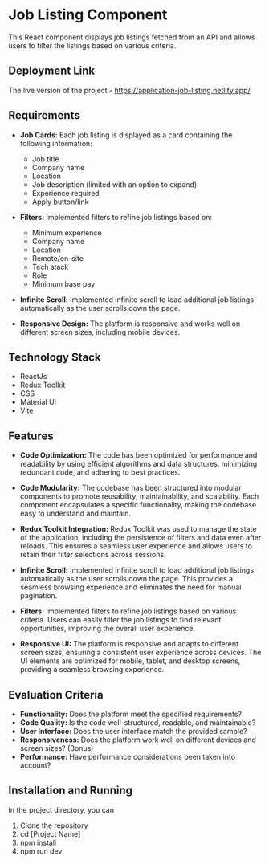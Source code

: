 # Job Listing Component

This React component displays job listings fetched from an API and allows users to filter the listings based on various criteria.

## Deployment Link
The live version of the project - https://application-job-listing.netlify.app/

## Requirements
- **Job Cards:** Each job listing is displayed as a card containing the following information:
  - Job title
  - Company name
  - Location
  - Job description (limited with an option to expand)
  - Experience required
  - Apply button/link

- **Filters:** Implemented filters to refine job listings based on:
  - Minimum experience
  - Company name
  - Location
  - Remote/on-site
  - Tech stack
  - Role
  - Minimum base pay

- **Infinite Scroll:** Implemented infinite scroll to load additional job listings automatically as the user scrolls down the page.

- **Responsive Design:** The platform is responsive and works well on different screen sizes, including mobile devices.

## Technology Stack
- ReactJs
- Redux Toolkit
- CSS
- Material UI
- Vite


## Features
- **Code Optimization:** The code has been optimized for performance and readability by using efficient algorithms and data structures, minimizing redundant code, and adhering to best practices.
  
- **Code Modularity:** The codebase has been structured into modular components to promote reusability, maintainability, and scalability. Each component encapsulates a specific functionality, making the codebase easy to understand and maintain.

- **Redux Toolkit Integration:** Redux Toolkit was used to manage the state of the application, including the persistence of filters and data even after reloads. This ensures a seamless user experience and allows users to retain their filter selections across sessions.

- **Infinite Scroll:** Implemented infinite scroll to load additional job listings automatically as the user scrolls down the page. This provides a seamless browsing experience and eliminates the need for manual pagination.

- **Filters:** Implemented filters to refine job listings based on various criteria. Users can easily filter the job listings to find relevant opportunities, improving the overall user experience.

- **Responsive UI:** The platform is responsive and adapts to different screen sizes, ensuring a consistent user experience across devices. The UI elements are optimized for mobile, tablet, and desktop screens, providing a seamless browsing experience.


## Evaluation Criteria

- **Functionality:** Does the platform meet the specified requirements?
- **Code Quality:** Is the code well-structured, readable, and maintainable?
- **User Interface:** Does the user interface match the provided sample?
- **Responsiveness:** Does the platform work well on different devices and screen sizes? (Bonus)
- **Performance:** Have performance considerations been taken into account?

## Installation and Running
In the project directory, you can 

1. Clone the repository
2. cd [Project Name]
3. npm install
4. npm run dev





